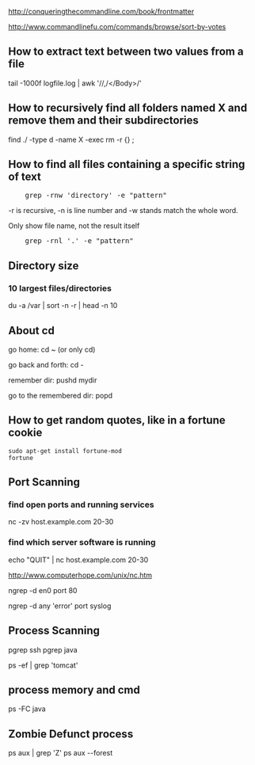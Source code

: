http://conqueringthecommandline.com/book/frontmatter

http://www.commandlinefu.com/commands/browse/sort-by-votes

How to extract text between two values from a file
--------------------------------------------------
tail -1000f logfile.log | awk '/<Body>/,/<\/Body>/'


How to recursively find all folders named X and remove them and their subdirectories
------------------------------------------------------------------------------------
find ./ -type d -name X -exec rm -r {} \;


How to find all files containing a specific string of text
----------------------------------------------------------

<pre>
    grep -rnw 'directory' -e "pattern"
</pre>
-r is recursive, -n is line number and -w stands match the whole word.

Only show file name, not the result itself
<pre>
    grep -rnl '.' -e "pattern"
</pre>



Directory size
--------------
### 10 largest files/directories
du -a /var | sort -n -r | head -n 10



About cd
--------
go home:
cd ~ (or only cd)

go back and forth:
cd -

remember dir:
pushd mydir

go to the remembered dir:
popd


How to get random quotes, like in a fortune cookie
--------------------------------------------------

```
sudo apt-get install fortune-mod
fortune
```



Port Scanning
-------------

### find open ports and running services
nc -zv host.example.com 20-30

### find which server software is running
echo "QUIT" | nc host.example.com 20-30

http://www.computerhope.com/unix/nc.htm

ngrep -d en0 port 80

ngrep -d any 'error' port syslog


Process Scanning
------------
pgrep ssh
pgrep java

ps -ef |  grep 'tomcat'

process memory and cmd
----------------
ps -FC java


Zombie Defunct process
----------------------

ps aux | grep 'Z'
ps aux --forest

